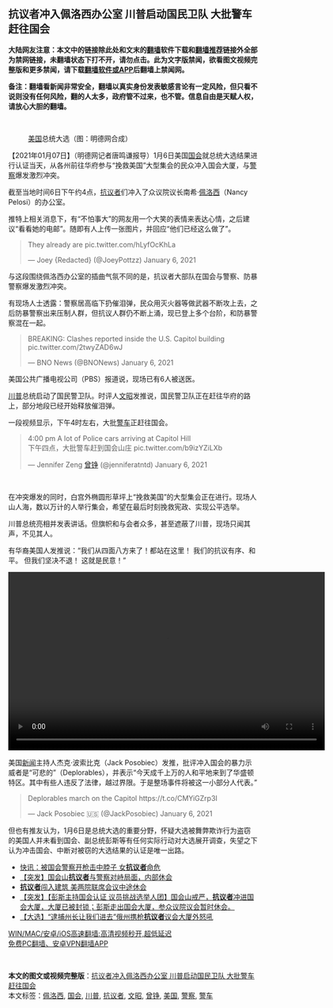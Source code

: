  <h2>抗议者冲入佩洛西办公室 川普启动国民卫队 大批警车赶往国会</h2> <p class="notice"><b>大陆网友注意：本文中的链接除此处和文末的<a href="https://github.com/bannedbook/fanqiang" >翻墙</a>软件下载和<a href="https://github.com/killgcd/justmysocks/blob/master/README.md">翻墙推荐</a>链接外全部为禁网链接，未翻墙状态下打不开，请勿点击。此为文字版禁闻，欲看图文视频完整版和更多禁闻，请下载<a href="https://github.com/bannedbook/fanqiang">翻墙软件或APP</a>后翻墙上禁闻网。</p><p>备注：翻墙看新闻非常安全，翻墙以真实身份发表敏感言论有一定风险，但只看不说则没有任何风险，翻的人太多，政府管不过来，也不管。信息自由是天赋人权，请放心大胆的翻墙。</b></p>  <div class="entry"> <br /> <figure><figcaption class="wp-caption-text"><a href="https://www.bannedbook.org/bnews/tag/%e7%be%8e%e5%9b%bd/" class="st_tag internal_tag" rel="tag" title="标签 美国 下的日志">美国</a>总统大选（图：明德网合成）</figcaption></figure> <p>【2021年01月07日】（明德网记者唐鸣谦报导）1月6日美国<a href="https://www.bannedbook.org/bnews/tag/%e5%9b%bd%e4%bc%9a/" class="st_tag internal_tag" rel="tag" title="标签 国会 下的日志">国会</a>就总统大选结果进行认证当天，从各州前往华府参与“挽救美国”大型集会的民众冲入国会大厦，与<a href="https://www.bannedbook.org/bnews/tag/%e8%ad%a6%e5%af%9f/" class="st_tag internal_tag" rel="tag" title="标签 警察 下的日志">警察</a>爆发激烈冲突。</p> <p>截至当地时间6日下午约4点，<a href="https://www.bannedbook.org/bnews/tag/%E6%8A%97%E8%AE%AE%E8%80%85/" class="st_tag internal_tag" rel="tag" title="标签 抗议者 下的日志">抗议者</a>们冲入了众议院议长南希·<a href="https://www.bannedbook.org/bnews/tag/%e4%bd%a9%e6%b4%9b%e8%a5%bf/" class="st_tag internal_tag" rel="tag" title="标签 佩洛西 下的日志">佩洛西</a>（Nancy Pelosi）的办公室。</p> <p>推特上相关消息下，有“不怕事大”的网友用一个大笑的表情来表达心情，之后建议“看看她的电邮”。随即有人上传一张图片，并回应“他们已经这么做了”。</p> <blockquote class="twitter-tweet" data-width="550" data-dnt="true"> <p>They already are pic.twitter.com/hLyfOcKhLa</p> <p>&mdash; Joey {Redacted} (@JoeyPottzz) January 6, 2021</p> </blockquote> <p>与这段围绕佩洛西办公室的插曲气氛不同的是，抗议者大部队在国会与警察、防暴警察爆发激烈冲突。</p>  <p>有现场人士透露：警察居高临下扔催泪弹，民众用灭火器等做武器不断攻上去，之后防暴警察出来压制人群，但抗议人群仍不断上涌，现已登上多个台阶，和防暴警察混在一起。</p> <blockquote class="twitter-tweet" data-width="550" data-dnt="true"> <p>BREAKING: Clashes reported inside the U.S. Capitol building pic.twitter.com/2twyZAD6wJ</p> <p>&mdash; BNO News (@BNONews) January 6, 2021</p> </blockquote> <p>美国公共广播电视公司（PBS）报道说，现场已有6人被送医。</p> <p><a href="https://www.bannedbook.org/bnews/tag/%e5%b7%9d%e6%99%ae/" class="st_tag internal_tag" rel="tag" title="标签 川普 下的日志">川普</a>总统启动了国民警卫队。时评人<a href="https://www.bannedbook.org/bnews/tag/%e6%96%87%e6%98%ad/" class="st_tag internal_tag" rel="tag" title="标签 文昭 下的日志">文昭</a>发推说，国民警卫队正在赶往华府的路上，部分地段已经开始释放催泪弹。</p> <p>一段视频显示，下午4时左右，大批<a href="https://www.bannedbook.org/bnews/tag/%E8%AD%A6%E8%BD%A6/" class="st_tag internal_tag" rel="tag" title="标签 警车 下的日志">警车</a>正赶往国会。</p>  <blockquote class="twitter-tweet" data-width="550" data-dnt="true"> <p>4:00 pm A lot of Police cars arriving at Capitol Hill<br />下午四点，大批警车赶到国会山庄 pic.twitter.com/b9izYZiLXb</p> <p>&mdash; Jennifer Zeng <a href="https://www.bannedbook.org/bnews/tag/%e6%9b%be%e9%93%ae/" class="st_tag internal_tag" rel="tag" title="标签 曾铮 下的日志">曾铮</a> (@jenniferatntd) January 6, 2021</p> </blockquote> <p>&nbsp;</p> <p>在冲突爆发的同时，白宫外椭圆形草坪上“挽救美国”的大型集会正在进行。现场人山人海，数以万计的人举行集会，希望在最后时刻挽救宪政、实现公平选举。</p> <p>川普总统亮相并发表讲话。但旗帜和与会者众多，甚至遮蔽了川普，现场只闻其声，不见其人。</p> <p>有华裔美国人发推说：“我们从四面八方来了！都站在这里！ 我们的抗议有序、和平。 但我们坚决不退！ 这就是民意！”</p>  <p>  <video class="wp-video-shortcode" id="video-21265-1" width="640" height="360" preload="metadata" controls="controls"><source type="video/mp4" src="https://upload-images-bucket-v64rleca837do.s3.eu-west-1.amazonaws.com/wp-content/uploads/2021/01/06212316/%E5%A4%A7%E7%BB%9F%E9%A2%86%E7%9A%84%E6%BC%94%E8%AE%B2%E7%8E%B0%E5%9C%BA%E5%8F%AA%E9%97%BB%E5%85%B6%E5%A3%B0%E4%B8%8D%E8%A7%81%E5%85%B6%E4%BA%BA-%E6%88%91%E5%B0%B1%E8%A7%89%E5%BE%97%E5%B7%9D%E6%99%AE%E5%BA%94%E8%AF%A5%E5%86%8D%E5%BB%BA%E4%B8%80%E4%B8%AA%E5%9B%BD%E5%AE%B6%E8%AE%A9%E6%8B%9C%E7%99%BB%E6%94%AF%E6%8C%81%E8%80%85%E5%92%8C%E8%80%81%E6%B2%B9%E6%9D%A1%E6%94%BF%E5%AE%A2%E8%87%AA%E5%B7%B1%E7%8E%A9%E5%8E%BB-.mp4?_=1"/>https://upload-images-bucket-v64rleca837do.s3.eu-west-1.amazonaws.com/wp-content/uploads/2021/01/06212316/%E5%A4%A7%E7%BB%9F%E9%A2%86%E7%9A%84%E6%BC%94%E8%AE%B2%E7%8E%B0%E5%9C%BA%E5%8F%AA%E9%97%BB%E5%85%B6%E5%A3%B0%E4%B8%8D%E8%A7%81%E5%85%B6%E4%BA%BA-%E6%88%91%E5%B0%B1%E8%A7%89%E5%BE%97%E5%B7%9D%E6%99%AE%E5%BA%94%E8%AF%A5%E5%86%8D%E5%BB%BA%E4%B8%80%E4%B8%AA%E5%9B%BD%E5%AE%B6%E8%AE%A9%E6%8B%9C%E7%99%BB%E6%94%AF%E6%8C%81%E8%80%85%E5%92%8C%E8%80%81%E6%B2%B9%E6%9D%A1%E6%94%BF%E5%AE%A2%E8%87%AA%E5%B7%B1%E7%8E%A9%E5%8E%BB-.mp4</video> </p> <p>美国<span class='wp_keywordlink_affiliate'><a href="https://www.bannedbook.org/" title="新闻">新闻</a></span>主持人杰克·波索比克（Jack Posobiec）发推，批评冲入国会的暴力示威者是“可悲的”（Deplorables），并表示“今天成千上万的人和平地来到了华盛顿特区。其中有些人违反了法律，越过界限。于是整场事件将被这一小部分人代表。”</p> <blockquote class="twitter-tweet" data-width="550" data-dnt="true"> <p>Deplorables march on the Capitol https://t.co/CMYiGZrp3I</p> <p>&mdash; Jack Posobiec 🇺🇸 (@JackPosobiec) January 6, 2021</p> </blockquote> <p>但也有推友认为，1月6日是总统大选的重要分野，怀疑大选被舞弊欺诈行为盗窃的美国人并未看到国会、副总统彭斯等有任何实际行动对大选展开调查，失望之下认为冲击国会、中断对被窃的大选结果的认证是唯一出路。</p> <ul class='op-related-articles' title='相关阅读'> <li><a href='https://www.bannedbook.org/bnews/comments/20210107/1462543.html' target='_blank'>快讯：被国会警察开枪击中脖子 女<b>抗议者</b>命危</a></li> <li><a href='https://www.bannedbook.org/bnews/bannedvideo/20210107/1462526.html' target='_blank'>【突发】国会山<b>抗议者</b>与警察对峙局面，内部休会</a></li> <li><a href='https://www.bannedbook.org/bnews/comments/20210107/1462516.html' target='_blank'><b>抗议者</b>闯入建筑 美两院联席会议中途休会</a></li> <li><a href='https://www.bannedbook.org/bnews/bannedvideo/20210107/1462513.html' target='_blank'>【突发】【彭斯主持国会认证 议员挑战选举人团】国会山戒严，<b>抗议者</b>冲进国会大厦，大厦已被封锁；彭斯走出国会大厦，参众议院议会暂时休会。</a></li> <li><a href='https://www.bannedbook.org/bnews/bannedvideo/20201222/1454196.html' target='_blank'>【大选】“逮捕州长让我们进去”俄州携枪<b>抗议者</b>议会大厦外怒吼</a></li> </ul> <p class="texttj"> <a href="https://github.com/bannedbook/fanqiang/wiki/V2ray%E6%9C%BA%E5%9C%BA" target="_blank">WIN/MAC/安卓/iOS高速翻墙:高清视频秒开,超低延迟</a><br/> <a href="https://github.com/bannedbook/fanqiang/wiki/%E7%A6%81%E9%97%BB%E7%BD%91%E5%AE%89%E5%8D%93%E7%BF%BB%E5%A2%99%E6%96%B0%E9%97%BBAPP" target="_blank">免费PC翻墙、安卓VPN翻墙APP</a></p><p>&nbsp;</p> <a name='sharetosocial'></a>       <div><b>本文的图文或视频完整版</b>：<a href='https://www.bannedbook.org/bnews/comments/20210107/1462580.html'>抗议者冲入佩洛西办公室 川普启动国民卫队 大批警车赶往国会</a></div>  </div><!--END ENTRY--> <div class="postfooter"> <div>本文标签：<a href="https://www.bannedbook.org/bnews/tag/%e4%bd%a9%e6%b4%9b%e8%a5%bf/" rel="tag">佩洛西</a>, <a href="https://www.bannedbook.org/bnews/tag/%e5%9b%bd%e4%bc%9a/" rel="tag">国会</a>, <a href="https://www.bannedbook.org/bnews/tag/%e5%b7%9d%e6%99%ae/" rel="tag">川普</a>, <a href="https://www.bannedbook.org/bnews/tag/%E6%8A%97%E8%AE%AE%E8%80%85/" rel="tag">抗议者</a>, <a href="https://www.bannedbook.org/bnews/tag/%e6%96%87%e6%98%ad/" rel="tag">文昭</a>, <a href="https://www.bannedbook.org/bnews/tag/%e6%9b%be%e9%93%ae/" rel="tag">曾铮</a>, <a href="https://www.bannedbook.org/bnews/tag/%e7%be%8e%e5%9b%bd/" rel="tag">美国</a>, <a href="https://www.bannedbook.org/bnews/tag/%e8%ad%a6%e5%af%9f/" rel="tag">警察</a>, <a href="https://www.bannedbook.org/bnews/tag/%E8%AD%A6%E8%BD%A6/" rel="tag">警车</a></div>  </div><!--END POSTFOOTER--> 